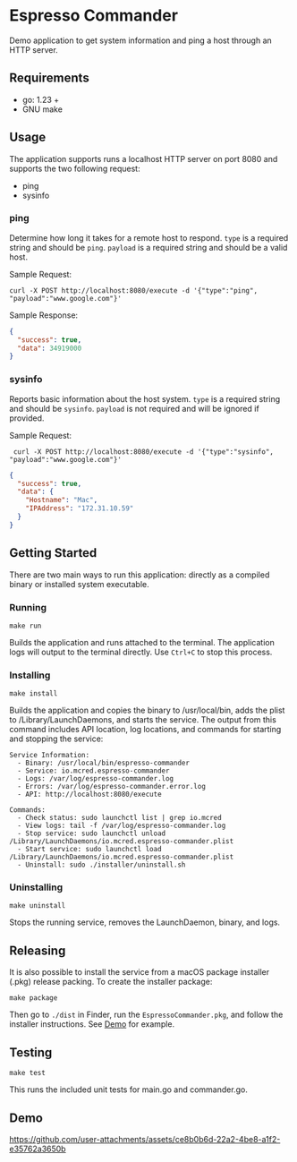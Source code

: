 # Espresso Commander
Demo application to get system information and ping a host through an HTTP server.

## Requirements
* go: 1.23 +
* GNU make

## Usage
The application supports runs a localhost HTTP server on port 8080 and supports the two following request:
* ping
* sysinfo

### ping
Determine how long it takes for a remote host to respond. `type` is a required string and should be `ping`. `payload` is a required string and should be a valid host.  

Sample Request:
```shell
curl -X POST http://localhost:8080/execute -d '{"type":"ping", "payload":"www.google.com"}'
```
Sample Response:
```json
{
  "success": true,
  "data": 34919000
}
```

### sysinfo
Reports basic information about the host system. `type` is a required string and should be `sysinfo`. `payload` is not required and will be ignored if provided. 

Sample Request:
```shell
 curl -X POST http://localhost:8080/execute -d '{"type":"sysinfo", "payload":"www.google.com"}'
```
```json
{
  "success": true,
  "data": {
    "Hostname": "Mac",
    "IPAddress": "172.31.10.59"
  }
}
```

## Getting Started
There are two main ways to run this application: directly as a compiled binary or installed system executable. 

### Running
```shell
make run
```
Builds the application and runs attached to the terminal. The application logs will output to the terminal directly. Use `Ctrl+C` to stop this process.

### Installing
```shell
make install
```
Builds the application and copies the binary to /usr/local/bin, adds the plist to /Library/LaunchDaemons, and starts the service. The output from this command includes API location, log locations, and commands for starting and stopping the service:
```
Service Information:
  - Binary: /usr/local/bin/espresso-commander
  - Service: io.mcred.espresso-commander
  - Logs: /var/log/espresso-commander.log
  - Errors: /var/log/espresso-commander.error.log
  - API: http://localhost:8080/execute

Commands:
  - Check status: sudo launchctl list | grep io.mcred
  - View logs: tail -f /var/log/espresso-commander.log
  - Stop service: sudo launchctl unload /Library/LaunchDaemons/io.mcred.espresso-commander.plist
  - Start service: sudo launchctl load /Library/LaunchDaemons/io.mcred.espresso-commander.plist
  - Uninstall: sudo ./installer/uninstall.sh
```

### Uninstalling
```shell
make uninstall
```
Stops the running service, removes the LaunchDaemon, binary, and logs. 

## Releasing
It is also possible to install the service from a macOS package installer (.pkg) release packing. To create the installer package:
```shell
make package
```
Then go to `./dist` in Finder, run the `EspressoCommander.pkg`, and follow the installer instructions. See [Demo](#demo) for example. 

## Testing
```shell
make test
```
This runs the included unit tests for main.go and commander.go.

## Demo

https://github.com/user-attachments/assets/ce8b0b6d-22a2-4be8-a1f2-e35762a3650b


